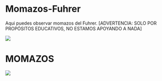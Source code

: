 # Momazos-Fuhrer

Aqui puedes observar momazos del Fuhrer. [ADVERTENCIA: SOLO POR PROPÓSITOS EDUCATIVOS, NO ESTAMOS APOYANDO A NADA]

<html>
<head>
	<title>MOMAZOS FUHRER</title>
</head>
</html>
<img src="https://i.imgur.com/9wxjdmf.jpg">

<h1>MOMAZOS</h1>
	
<html>
	<head>
		<body>
			<img src="https://i.imgur.com/9wxjdmf.jpg">
		</body>

